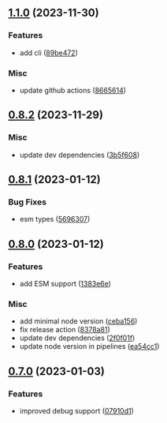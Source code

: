 ## [1.1.0](https://github.com/janro1/runl/compare/v0.8.2...v1.1.0) (2023-11-30)


### Features

* add cli ([89be472](https://github.com/janro1/runl/commit/89be4729a4fc544685faa853f69923336275f473))


### Misc

* update github actions ([8665614](https://github.com/janro1/runl/commit/8665614954f654c0cab10f4c205ba73cc800a375))

## [0.8.2](https://github.com/janro1/runl/compare/v0.8.1...v0.8.2) (2023-11-29)


### Misc

* update dev dependencies ([3b5f608](https://github.com/janro1/runl/commit/3b5f6089905ad737950d917fc8a0c5cc7cf84e08))

## [0.8.1](https://github.com/janro1/runl/compare/v0.8.0...v0.8.1) (2023-01-12)


### Bug Fixes

* esm types ([5696307](https://github.com/janro1/runl/commit/5696307ec8115bf32bece95c94d1e65b80a0416c))

## [0.8.0](https://github.com/janro1/runl/compare/v0.7.0...v0.8.0) (2023-01-12)


### Features

* add ESM support ([1383e6e](https://github.com/janro1/runl/commit/1383e6e049571aa31e0acd1a853eac145255f310))


### Misc

* add minimal node version ([ceba156](https://github.com/janro1/runl/commit/ceba156b1f7c7e49e5b906fa3a492d3e72cbfaff))
* fix release action ([8378a81](https://github.com/janro1/runl/commit/8378a81bf9b8e4d3d6337eff9134e9ba083baf06))
* update dev dependencies ([2f0f01f](https://github.com/janro1/runl/commit/2f0f01fc734789a290aff6bd0344d108ea72e724))
* update node version in pipelines ([ea54cc1](https://github.com/janro1/runl/commit/ea54cc1d9e3598ba7d25821cb7de2eba82e9f177))

## [0.7.0](https://github.com/janro1/runl/compare/v0.6.0...v0.7.0) (2023-01-03)


### Features

* improved debug support ([07910d1](https://github.com/janro1/runl/commit/07910d1ce4d189c4371115d9ecee77779de12424))

